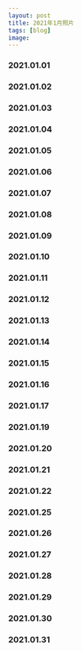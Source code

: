 ```yaml
---
layout: post
title: 2021年1月照片
tags: [blog]
image:
---
```


### 2021.01.01

<ul id="image-2021-01-01" class="image-gallery"></ul>

### 2021.01.02

<ul id="image-2021-01-02" class="image-gallery"></ul>

### 2021.01.03

<ul id="image-2021-01-03" class="image-gallery"></ul>

### 2021.01.04

<ul id="image-2021-01-04" class="image-gallery"></ul>

### 2021.01.05

<ul id="image-2021-01-05" class="image-gallery"></ul>

### 2021.01.06

<ul id="image-2021-01-06" class="image-gallery"></ul>

### 2021.01.07

<ul id="image-2021-01-07" class="image-gallery"></ul>

### 2021.01.08

<ul id="image-2021-01-08" class="image-gallery"></ul>

### 2021.01.09

<ul id="image-2021-01-09" class="image-gallery"></ul>

### 2021.01.10

<ul id="image-2021-01-10" class="image-gallery"></ul>

### 2021.01.11

<ul id="image-2021-01-11" class="image-gallery"></ul>

### 2021.01.12

<ul id="image-2021-01-12" class="image-gallery"></ul>

### 2021.01.13

<ul id="image-2021-01-13" class="image-gallery"></ul>

### 2021.01.14

<ul id="image-2021-01-14" class="image-gallery"></ul>

### 2021.01.15

<ul id="image-2021-01-15" class="image-gallery"></ul>

### 2021.01.16

<ul id="image-2021-01-16" class="image-gallery"></ul>

### 2021.01.17

<ul id="image-2021-01-17" class="image-gallery"></ul>

### 2021.01.19

<ul id="image-2021-01-19" class="image-gallery"></ul>

### 2021.01.20

<ul id="image-2021-01-20" class="image-gallery"></ul>

### 2021.01.21

<ul id="image-2021-01-21" class="image-gallery"></ul>

### 2021.01.22

<ul id="image-2021-01-22" class="image-gallery"></ul>

### 2021.01.25

<ul id="image-2021-01-25" class="image-gallery"></ul>

### 2021.01.26

<ul id="image-2021-01-26" class="image-gallery"></ul>

### 2021.01.27

<ul id="image-2021-01-27" class="image-gallery"></ul>

### 2021.01.28

<ul id="image-2021-01-28" class="image-gallery"></ul>

### 2021.01.29

<ul id="image-2021-01-29" class="image-gallery"></ul>

### 2021.01.30

<ul id="image-2021-01-30" class="image-gallery"></ul>

### 2021.01.31

<ul id="image-2021-01-31" class="image-gallery"></ul>